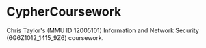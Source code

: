 CypherCoursework
================

Chris Taylor's (MMU ID 12005101) Information and Network Security (6G6Z1012_1415_9Z6) coursework.
